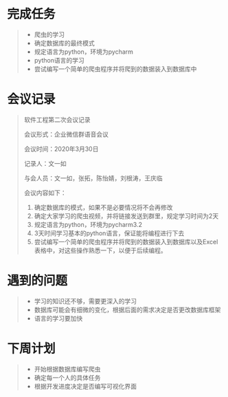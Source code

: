# 完成任务

> * 爬虫的学习
> * 确定数据库的最终模式
> * 规定语言为python，环境为pycharm
> * python语言的学习
> * 尝试编写一个简单的爬虫程序并将爬到的数据装入到数据库中

# 会议记录

> 软件工程第二次会议记录
>
> 会议形式：企业微信群语音会议
>
> 会议时间：2020年3月30日
>
> 记录人：文一如
>
> 与会人员：文一如，张拓，陈怡婧，刘根涛，王庆临
>
> 会议内容如下：
>
> 1. 确定数据库的模式，如果不是必要情况将不会再修改
> 2. 确定大家学习的爬虫视频，并将链接发送到群里，规定学习时间为2天
> 3. 规定语言为python，环境为pycharm3.2
> 4. 3天时间学习基本的python语言，保证能将编程进行下去
> 5. 尝试编写一个简单的爬虫程序并将爬到的数据装入到数据库以及Excel表格中，对这些操作熟悉一下，以便于后续编程。

# 遇到的问题

> * 学习的知识还不够，需要更深入的学习
> * 数据库可能会有细微的变化，根据后面的需求决定是否更改数据库框架
> * 语言的学习要加快

# 下周计划

> * 开始根据数据库编写爬虫
> * 确定每一个人的具体任务
> * 根据开发进度决定是否编写可视化界面